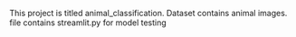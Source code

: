 This project  is titled animal_classification.
Dataset contains animal images.
file contains streamlit.py for model testing
